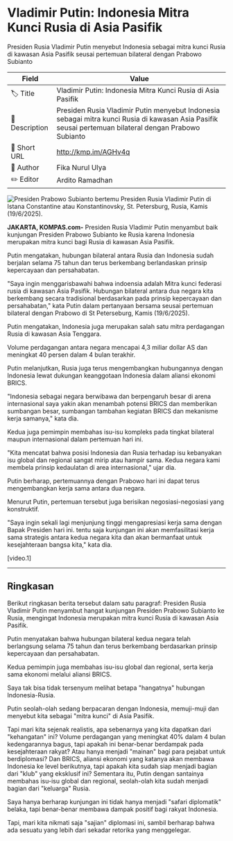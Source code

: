 # Vladimir Putin: Indonesia Mitra Kunci Rusia di Asia Pasifik

Presiden Rusia Vladimir Putin menyebut Indonesia sebagai mitra kunci Rusia di kawasan Asia Pasifik seusai pertemuan bilateral dengan Prabowo Subianto

| Field         | Value                                                       |
|---------------|-------------------------------------------------------------|
| 🏷️ Title       | Vladimir Putin: Indonesia Mitra Kunci Rusia di Asia Pasifik |
| 📝 Description | Presiden Rusia Vladimir Putin menyebut Indonesia sebagai mitra kunci Rusia di kawasan Asia Pasifik seusai pertemuan bilateral dengan Prabowo Subianto |
| 🔗 Short URL   | http://kmp.im/AGHv4q |
| 👤 Author      | Fika Nurul Ulya |
| ✏️ Editor      | Ardito Ramadhan |

![Presiden Prabowo Subianto bertemu Presiden Rusia Vladimir Putin di Istana Constantine atau Konstantinovsky, St. Petersburg, Rusia, Kamis (19/6/2025). ](https://asset.kompas.com/crops/SqFFKy8iOCdR9dqrdK4qHGlb6g4=/0x0:0x0/750x500/data/photo/2025/06/19/6853f6cf5935c.jpg)

**JAKARTA, KOMPAS.com-** Presiden Rusia Vladimir Putin menyambut baik kunjungan Presiden Prabowo Subianto ke Rusia karena Indonesia merupakan mitra kunci bagi Rusia di kawasan Asia Pasifik.

Putin mengatakan, hubungan bilateral antara Rusia dan Indonesia sudah berjalan selama 75 tahun dan terus berkembang berlandaskan prinsip kepercayaan dan persahabatan.

\"Saya ingin menggarisbawahi bahwa indoensia adalah Mitra kunci federasi rusia di kawasan Asia Pasifik. Hubungan bilateral antara dua negara kita berkembang secara tradisional berdasarkan pada prinsip kepercayaan dan persahabatan,\" kata Putin dalam pertanyaan bersama seusai pertemuan bilateral dengan Prabowo di St Peterseburg, Kamis (19/6/2025).

Putin mengatakan, Indonesia juga merupakan salah satu mitra perdagangan Rusia di kawasan Asia Tenggara.

Volume perdagangan antara negara mencapai 4,3 miliar dollar AS dan meningkat 40 persen dalam 4 bulan terakhir.

Putin melanjutkan, Rusia juga terus mengembangkan hubungannya dengan Indonesia lewat dukungan keanggotaan Indonesia dalam aliansi ekonomi BRICS.

\"Indonesia sebagai negara berwibawa dan berpengaruh besar di arena internasional saya yakin akan menambah potensi BRICS dan memberikan sumbangan besar, sumbangan tambahan kegiatan BRICS dan mekanisme kerja samanya,\" kata dia.

Kedua juga pemimpin membahas isu-isu kompleks pada tingkat bilateral maupun internasional dalam pertemuan hari ini.

\"Kita mencatat bahwa posisi Indonesia dan Rusia terhadap isu kebanyakan isu global dan regional sangat mirip atau hampir sama. Kedua negara kami membela prinsip kedaulatan di area internasional,\" ujar dia.

Putin berharap, pertemuannya dengan Prabowo hari ini dapat terus mengembangkan kerja sama antara dua negara.

Menurut Putin, pertemuan tersebut juga berisikan negosiasi-negosiasi yang konstruktif.

\"Saya ingin sekali lagi menjunjung tinggi mengapresiasi kerja sama dengan Bapak Presiden hari ini. tentu saja kunjungan ini akan memfasilitasi kerja sama strategis antara kedua negara kita dan akan bermanfaat untuk kesejahteraan bangsa kita,\" kata dia.

\[video.1\]

---
## Ringkasan

Berikut ringkasan berita tersebut dalam satu paragraf: Presiden Rusia Vladimir Putin menyambut hangat kunjungan Presiden Prabowo Subianto ke Rusia, mengingat Indonesia merupakan mitra kunci Rusia di kawasan Asia Pasifik.

 Putin menyatakan bahwa hubungan bilateral kedua negara telah berlangsung selama 75 tahun dan terus berkembang berdasarkan prinsip kepercayaan dan persahabatan.

 Kedua pemimpin juga membahas isu-isu global dan regional, serta kerja sama ekonomi melalui aliansi BRICS.



Saya tak bisa tidak tersenyum melihat betapa "hangatnya" hubungan Indonesia-Rusia.

 Putin seolah-olah sedang berpacaran dengan Indonesia, memuji-muji dan menyebut kita sebagai "mitra kunci" di Asia Pasifik.

 Tapi mari kita sejenak realistis, apa sebenarnya yang kita dapatkan dari "kehangatan" ini? Volume perdagangan yang meningkat 40% dalam 4 bulan kedengarannya bagus, tapi apakah ini benar-benar berdampak pada kesejahteraan rakyat? Atau hanya menjadi "mainan" bagi para pejabat untuk berdiplomasi? Dan BRICS, aliansi ekonomi yang katanya akan membawa Indonesia ke level berikutnya, tapi apakah kita sudah siap menjadi bagian dari "klub" yang eksklusif ini? Sementara itu, Putin dengan santainya membahas isu-isu global dan regional, seolah-olah kita sudah menjadi bagian dari "keluarga" Rusia.

 Saya hanya berharap kunjungan ini tidak hanya menjadi "safari diplomatik" belaka, tapi benar-benar membawa dampak positif bagi rakyat Indonesia.

 Tapi, mari kita nikmati saja "sajian" diplomasi ini, sambil berharap bahwa ada sesuatu yang lebih dari sekadar retorika yang menggelegar.
